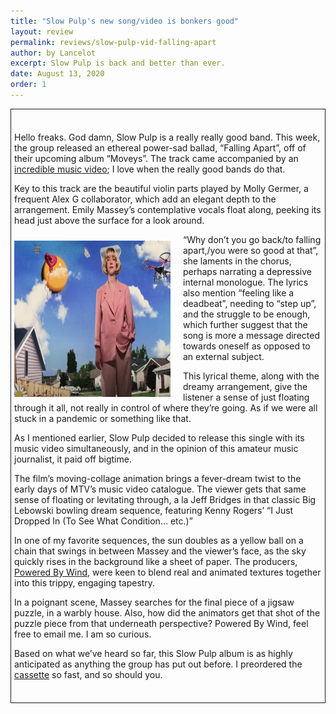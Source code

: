 ```yaml
---
title: "Slow Pulp's new song/video is bonkers good"
layout: review
permalink: reviews/slow-pulp-vid-falling-apart
author: by Lancelot
excerpt: Slow Pulp is back and better than ever.
date: August 13, 2020
order: 1
---
```


<div class="box"> 
<br>
<p> Hello freaks. God damn, Slow Pulp is a really really good band. This week, the group released an ethereal power-sad ballad, “Falling Apart”, off of their upcoming album “Moveys”. The track came accompanied by an <a href="https://www.youtube.com/watch?v=yuoFLLHB1Fc">incredible music video</a>; I love when the really good bands do that. 
 </p>
<p> Key to this track are the beautiful violin parts played by Molly Germer, a frequent Alex G collaborator, which add an elegant depth to the arrangement. Emily Massey’s contemplative vocals float along, peeking its head just above the surface for a look around. 
 </p>
<img src="../assets/slowpulp.png" align="left" height="250px" width="250px" class="pic">
<p>“Why don’t you go back/to falling apart,/you were so good at that”, she laments in the chorus, perhaps narrating a depressive internal monologue. The lyrics also mention “feeling like a deadbeat”, needing to “step up”, and the struggle to be enough, which further suggest that the song is more a message directed towards oneself as opposed to an external subject.  </p>
<p> This lyrical theme, along with the dreamy arrangement, give the listener a sense of just floating through it all, not really in control of where they’re going. As if we were all stuck in a pandemic or something like that.
 </p>
<p>As I mentioned earlier, Slow Pulp decided to release this single with its music video simultaneously, and in the opinion of this amateur music journalist, it paid off bigtime. 
</p>
<p>The film’s moving-collage animation brings a fever-dream twist to the early days of MTV’s music video catalogue. The viewer gets that same sense of floating or levitating through, a la Jeff Bridges in that classic Big Lebowski bowling dream sequence, featuring Kenny Rogers’ “I Just Dropped In (To See What Condition… etc.)”

</p>
<p>In one of my favorite sequences, the sun doubles as a yellow ball on a chain that swings in between Massey and the viewer’s face, as the sky quickly rises in the background like a sheet of paper. The producers, <a href="https://poweredbywind.info/">Powered By Wind</a>, were keen to blend real and animated textures together into this trippy, engaging tapestry.

</p>
<p>In a poignant scene, Massey searches for the final piece of a jigsaw puzzle, in a warbly house. Also, how did the animators get that shot of the puzzle piece from that underneath perspective? Powered By Wind, feel free to email me. I am so curious. </p>
<p>Based on what we’ve heard so far, this Slow Pulp album is as highly anticipated as anything the group has put out before. I preordered the <a href="https://slowpulp.bandcamp.com/album/moveys">cassette</a> so fast, and so should you. 
</p>

<br clear="left">
	
</div>


<style type="text/css">
	.box{
		border-style: solid;
		border-width: 1px;
		padding: 5px
	}
	.pic{
		padding-right: 20px;
		padding-top: 10px

	}
</style>